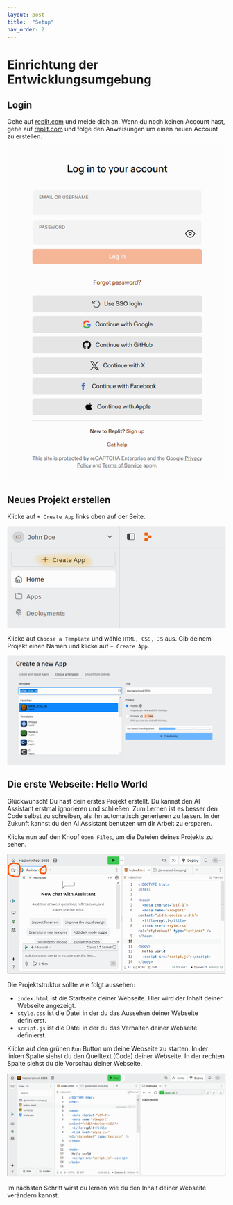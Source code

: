 ```yaml
---
layout: post
title:  "Setup"
nav_order: 2
---
```

# Einrichtung der Entwicklungsumgebung

## Login
Gehe auf [replit.com](https://replit.com/login) und melde dich an. Wenn du noch keinen Account hast, gehe auf [replit.com](https://replit.com/signup) und folge den Anweisungen um einen neuen Account zu erstellen.

![replit-login.png](/images/replit-login.png)

## Neues Projekt erstellen

Klicke auf `+ Create App` links oben auf der Seite. 

![replit-create-app.png](/images/replit-create-app.png)

Klicke auf `Choose a Template` und wähle `HTML, CSS, JS` aus. Gib deinem Projekt einen Namen und klicke auf `+ Create App`.

![replit-choose-template.png](/images/replit-choose-template.png)

## Die erste Webseite: Hello World

Glückwunsch! Du hast dein erstes Projekt erstellt. Du kannst den AI Assistant erstmal ignorieren und schließen. Zum Lernen ist es besser den Code selbst zu schreiben, als ihn automatisch generieren zu lassen. In der Zukunft kannst du den AI Assistant benutzen um dir Arbeit zu ersparen.

Klicke nun auf den Knopf `Open Files`, um die Dateien deines Projekts zu sehen.

![replit-view-after-project-creation.png](/images/replit-view-after-project-creation.png)

Die Projektstruktur sollte wie folgt aussehen:
- `index.html` ist die Startseite deiner Webseite. Hier wird der Inhalt deiner Webseite angezeigt.
- `style.css` ist die Datei in der du das Aussehen deiner Webseite definierst.
- `script.js` ist die Datei in der du das Verhalten deiner Webseite definierst.

Klicke auf den grünen `Run` Button um deine Webseite zu starten. In der linken Spalte siehst du den Quelltext (Code) deiner Webseite. In der rechten Spalte siehst du die Vorschau deiner Webseite.

![replit-hello-world.png](/images/replit-hello-world.png)

Im nächsten Schritt wirst du lernen wie du den Inhalt deiner Webseite verändern kannst.
